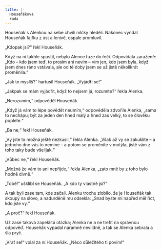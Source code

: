 ```yaml
---
title: |-
  Houseňákova
  rada
---
```


Houseňák s Alenkou na sebe chvíli mlčky hleděli. Nakonec vyndal Houseňák fajfku z úst a lenivě, ospale promluvil.

  

„Kdopak jsi?“ řekl Houseňák.

Když na ni takhle spustil, nebylo Alence tuze do řeči. Odpovídala zaraženě: „Kdo – kdo jsem teď, to prosím ani nevím – vím jen, kdo jsem byla, když jsem dnes ráno vstávala, ale od té doby jsem se už jistě několikrát proměnila.“

„Jak to myslíš?“ hartusil Houseňák. „Vyjádři se!“

„Jakpak se mám vyjádřit, když to nejsem já, rozumíte?“ řekla Alenka.

„Nerozumím,“ odpověděl Houseňák.

„Když já vám to lépe povědět neumím,“ odpověděla zdvořile Alenka, „sama to nechápu; být za jeden den hned malý a hned zas velký, to se člověku poplete.“

„Ba ne,“ řekl Houseňák.

„Vy jste to možná ještě nezkusil,“ řekla Alenka. „Však až vy se zakuklíte – a jednoho dne vás to nemine – a potom se proměníte v motýla, jistě vám z toho taky bude všelijak.“

„Vůbec ne,“ řekl Houseňák.

„Možná že vám to ani nepřijde,“ řekla Alenka, „zato mně by z toho bylo hodně divně.“

„Tobě!“ ušklíbl se Houseňák. „A kdo ty vlastně jsi?“

A tak byli zase tam, kde začali. Alenku trochu zlobilo, že je Houseňák tak skoupý na slovo, a nadurděně mu odsekla: „Snad byste mi napřed měl říct, kdo jste vy.“

„A proč?“ řekl Houseňák.

Už zase taková zapeklitá otázka; Alenka ne a ne trefit na správnou odpověď. Houseňák vypadal náramně nevlídně, a tak se Alenka sebrala a šla pryč.

„Vrať se!“ volal za ní Houseňák. „Něco důležitého ti povím!“
